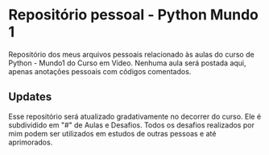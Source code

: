 # Repositório pessoal - Python Mundo 1
Repositório dos meus arquivos pessoais relacionado às aulas do curso de Python - Mundo1 do Curso em Vídeo.
Nenhuma aula será postada aqui, apenas anotações pessoais com códigos comentados.


## Updates
Esse repositório será atualizado gradativamente no decorrer do curso. Ele é subdividido em "#" de Aulas e Desafios.
Todos os desafios realizados por mim podem ser utilizados em estudos de outras pessoas e até aprimorados.

